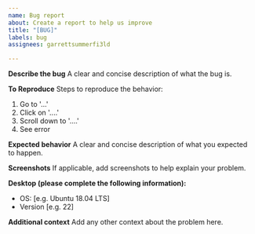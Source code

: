 ```yaml
---
name: Bug report
about: Create a report to help us improve
title: "[BUG]"
labels: bug
assignees: garrettsummerfi3ld

---
```


**Describe the bug**
A clear and concise description of what the bug is.

**To Reproduce**
Steps to reproduce the behavior:
1. Go to '...'
2. Click on '....'
3. Scroll down to '....'
4. See error

**Expected behavior**
A clear and concise description of what you expected to happen.

**Screenshots**
If applicable, add screenshots to help explain your problem.

**Desktop (please complete the following information):**
 - OS: [e.g. Ubuntu 18.04 LTS]
 - Version [e.g. 22]

**Additional context**
Add any other context about the problem here.
